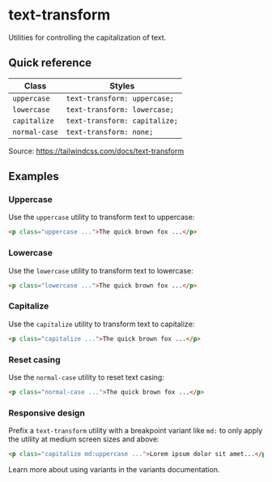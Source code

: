 # text-transform

Utilities for controlling the capitalization of text.

## Quick reference

| Class         | Styles                       |
|---------------|------------------------------|
| `uppercase`   | `text-transform: uppercase;` |
| `lowercase`   | `text-transform: lowercase;` |
| `capitalize`  | `text-transform: capitalize;`|
| `normal-case` | `text-transform: none;`      |

Source: https://tailwindcss.com/docs/text-transform

## Examples

### Uppercase

Use the `uppercase` utility to transform text to uppercase:

```html
<p class="uppercase ...">The quick brown fox ...</p>
```

### Lowercase

Use the `lowercase` utility to transform text to lowercase:

```html
<p class="lowercase ...">The quick brown fox ...</p>
```

### Capitalize

Use the `capitalize` utility to transform text to capitalize:

```html
<p class="capitalize ...">The quick brown fox ...</p>
```

### Reset casing

Use the `normal-case` utility to reset text casing:

```html
<p class="normal-case ...">The quick brown fox ...</p>
```

### Responsive design

Prefix a `text-transform` utility with a breakpoint variant like `md:` to only apply the utility at medium screen sizes and above:

```html
<p class="capitalize md:uppercase ...">Lorem ipsum dolor sit amet...</p>
```

Learn more about using variants in the variants documentation.
